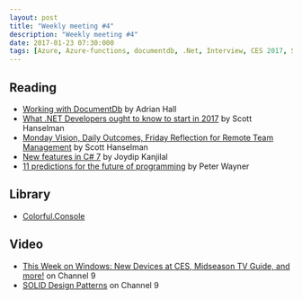 ```yaml
---
layout: post
title: "Weekly meeting #4"
description: "Weekly meeting #4"
date: 2017-01-23 07:30:000
tags: [Azure, Azure-functions, documentdb, .Net, Interview, CES 2017, SOLID, design pattern, Afile, Console, C#]
---
```


## Reading

* [Working with DocumentDb](https://shellmonger.com/2017/01/14/working-with-documentdb/) by Adrian Hall
* [What .NET Developers ought to know to start in 2017](http://www.hanselman.com/blog/WhatNETDevelopersOughtToKnowToStartIn2017.aspx) by Scott Hanselman
* [Monday Vision, Daily Outcomes, Friday Reflection for Remote Team Management](http://www.hanselman.com/blog/MondayVisionDailyOutcomesFridayReflectionForRemoteTeamManagement.aspx) by Scott Hanselman
* [New features in C# 7](http://www.infoworld.com/article/3151536/application-development/new-features-in-c-7.html) by Joydip Kanjilal
* [11 predictions for the future of programming](http://www.infoworld.com/article/3154313/application-development/11-predictions-for-the-future-of-programming.html) by Peter Wayner

## Library

* [Colorful.Console](http://colorfulconsole.com/)

## Video

* [This Week on Windows: New Devices at CES, Midseason TV Guide, and more!](https://channel9.msdn.com/Shows/This-Week-On-Windows/This-Week-on-Windows-New-Devices-at-CES-Midseason-TV-Guide-and-more) on Channel 9
* [SOLID Design Patterns](https://channel9.msdn.com/Shows/Visual-Studio-Toolbox/SOLID-Design-Patterns) on Channel 9
